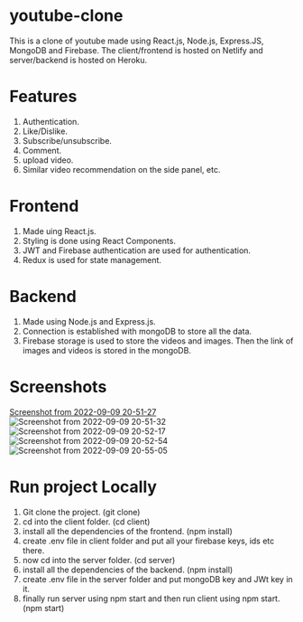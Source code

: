 # youtube-clone

This is a clone of youtube made using React.js, Node.js, Express.JS, MongoDB and Firebase.
The client/frontend is hosted on Netlify and server/backend is hosted on Heroku.

# Features
1. Authentication.
2. Like/Dislike.
3. Subscribe/unsubscribe.
4. Comment.
5. upload video.
6. Similar video recommendation on the side panel, etc.

# Frontend 
1. Made uing React.js.
2. Styling is done using React Components.
3. JWT and Firebase authentication are used for authentication.
4. Redux is used for state management.

# Backend
1. Made using Node.js and Express.js.
2. Connection is established with mongoDB to store all the data.
3. Firebase storage is used to store the videos and images. Then the link of images and videos is stored in the mongoDB.

# Screenshots
[Screenshot from 2022-09-09 20-51-27](https://user-images.githubusercontent.com/62903302/189466356-9e161eec-efe8-4efe-aebe-f5f2fc913580.png)
![Screenshot from 2022-09-09 20-51-32](https://user-images.githubusercontent.com/62903302/189466369-0f9d3644-0f1e-404a-b44b-907ab8be079b.png)
![Screenshot from 2022-09-09 20-52-17](https://user-images.githubusercontent.com/62903302/189466378-701ea3f3-9b92-43cd-bede-7841aef22026.png)
![Screenshot from 2022-09-09 20-52-54](https://user-images.githubusercontent.com/62903302/189466382-da7af44c-f8b3-4f66-a338-8b06257a936d.png)![Screenshot from 2022-09-09 20-55-05](https://user-images.githubusercontent.com/62903302/189466384-ffda46b6-dc6f-4550-bc5a-af7f65ea2dd3.png)

# Run project Locally
1. Git clone the project. (git clone)
2. cd into the client folder. (cd client)
3. install all the dependencies of the frontend. (npm install)
4. create .env file in client folder and put all your firebase keys, ids etc there.
5. now cd into the server folder. (cd server)
6. install all the dependencies of the backend. (npm install)
7. create .env file in the server folder and put mongoDB key and JWt key in it.
8. finally run server using npm start and then run client using npm start. (npm start)

